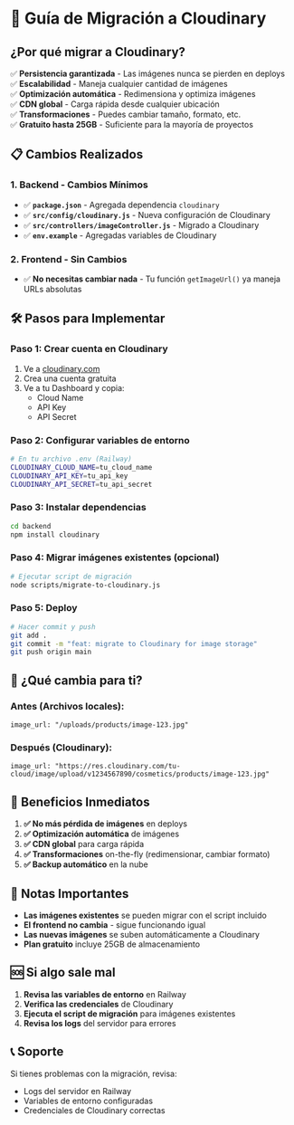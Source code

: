 # 🚀 Guía de Migración a Cloudinary

## ¿Por qué migrar a Cloudinary?

✅ **Persistencia garantizada** - Las imágenes nunca se pierden en deploys  
✅ **Escalabilidad** - Maneja cualquier cantidad de imágenes  
✅ **Optimización automática** - Redimensiona y optimiza imágenes  
✅ **CDN global** - Carga rápida desde cualquier ubicación  
✅ **Transformaciones** - Puedes cambiar tamaño, formato, etc.  
✅ **Gratuito hasta 25GB** - Suficiente para la mayoría de proyectos  

## 📋 Cambios Realizados

### 1. **Backend - Cambios Mínimos**
- ✅ **`package.json`** - Agregada dependencia `cloudinary`
- ✅ **`src/config/cloudinary.js`** - Nueva configuración de Cloudinary
- ✅ **`src/controllers/imageController.js`** - Migrado a Cloudinary
- ✅ **`env.example`** - Agregadas variables de Cloudinary

### 2. **Frontend - Sin Cambios**
- ✅ **No necesitas cambiar nada** - Tu función `getImageUrl()` ya maneja URLs absolutas

## 🛠️ Pasos para Implementar

### Paso 1: Crear cuenta en Cloudinary
1. Ve a [cloudinary.com](https://cloudinary.com)
2. Crea una cuenta gratuita
3. Ve a tu Dashboard y copia:
   - Cloud Name
   - API Key
   - API Secret

### Paso 2: Configurar variables de entorno
```bash
# En tu archivo .env (Railway)
CLOUDINARY_CLOUD_NAME=tu_cloud_name
CLOUDINARY_API_KEY=tu_api_key
CLOUDINARY_API_SECRET=tu_api_secret
```

### Paso 3: Instalar dependencias
```bash
cd backend
npm install cloudinary
```

### Paso 4: Migrar imágenes existentes (opcional)
```bash
# Ejecutar script de migración
node scripts/migrate-to-cloudinary.js
```

### Paso 5: Deploy
```bash
# Hacer commit y push
git add .
git commit -m "feat: migrate to Cloudinary for image storage"
git push origin main
```

## 🔄 ¿Qué cambia para ti?

### **Antes (Archivos locales):**
```
image_url: "/uploads/products/image-123.jpg"
```

### **Después (Cloudinary):**
```
image_url: "https://res.cloudinary.com/tu-cloud/image/upload/v1234567890/cosmetics/products/image-123.jpg"
```

## 🎯 Beneficios Inmediatos

1. **✅ No más pérdida de imágenes** en deploys
2. **✅ Optimización automática** de imágenes
3. **✅ CDN global** para carga rápida
4. **✅ Transformaciones** on-the-fly (redimensionar, cambiar formato)
5. **✅ Backup automático** en la nube

## 🚨 Notas Importantes

- **Las imágenes existentes** se pueden migrar con el script incluido
- **El frontend no cambia** - sigue funcionando igual
- **Las nuevas imágenes** se suben automáticamente a Cloudinary
- **Plan gratuito** incluye 25GB de almacenamiento

## 🆘 Si algo sale mal

1. **Revisa las variables de entorno** en Railway
2. **Verifica las credenciales** de Cloudinary
3. **Ejecuta el script de migración** para imágenes existentes
4. **Revisa los logs** del servidor para errores

## 📞 Soporte

Si tienes problemas con la migración, revisa:
- Logs del servidor en Railway
- Variables de entorno configuradas
- Credenciales de Cloudinary correctas
